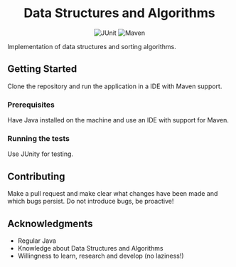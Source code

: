 <h1 align="center">
    Data Structures and Algorithms
</h1>

<p align="center">
  <img alt="JUnit" src="https://img.shields.io/badge/-JUnit-25A162?style=for-the-badge&logo=java&logoColor=white" />
  <img alt="Maven" src="https://img.shields.io/badge/-Apache Maven-C71A36?style=for-the-badge&logo=apache-maven&logoColor=white" />
</p>

Implementation of data structures and sorting algorithms.

## Getting Started
Clone the repository and run the application in a IDE with Maven support.

### **Prerequisites**
Have Java installed on the machine and use an IDE with support for Maven.

### **Running the tests**
Use JUnity for testing.

## Contributing
Make a pull request and make clear what changes have been made and which bugs persist. Do not introduce bugs, be proactive!

## Acknowledgments
* Regular Java
* Knowledge about Data Structures and Algorithms
* Willingness to learn, research and develop (no laziness!)
